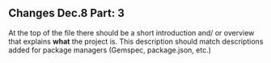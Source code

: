 ## Changes Dec.8 Part: 3

At the top of the file there should be a short introduction and/ or overview that explains **what** the project is. This description should match descriptions added for package managers (Gemspec, package.json, etc.)
